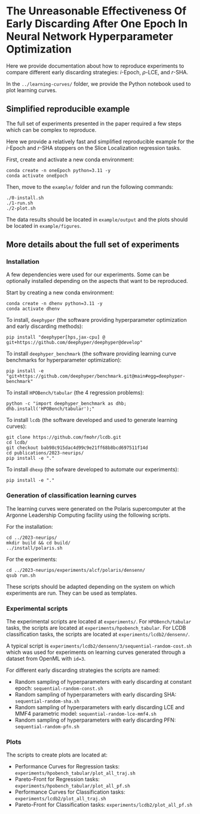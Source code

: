 # The Unreasonable Effectiveness Of Early Discarding After One Epoch In Neural Network Hyperparameter Optimization

Here we provide documentation about how to reproduce experiments to compare different early discarding strategies: $i$-Epoch, $\rho$-LCE, and $r$-SHA.

In the `../learning-curves/` folder, we provide the Python notebook used to plot learning curves.

## Simplified reproducible example

The full set of experiments presented in the paper required a few steps which can be complex to reproduce.

Here we provide a relatively fast and simplified reproducible example for the $i$-Epoch and $r$-SHA stoppers on the Slice Localization regression tasks.

First, create and activate a new conda environment:
```console
conda create -n oneEpoch python=3.11 -y
conda activate oneEpoch
```

Then, move to the `example/` folder and run the following commands:

```console
./0-install.sh
./1-run.sh
./2-plot.sh
```

The data results should be located in `example/output` and the plots should be located in `example/figures`.


## More details about the full set of experiments

### Installation

A few dependencies were used for our experiments. Some can be optionally installed depending on the aspects that want to be reproduced.

Start by creating a new conda environment:

```console
conda create -n dhenv python=3.11 -y
conda activate dhenv
```

To install, `deephyper` (the software providing hyperparameter optimization and early discarding methods):
```console
pip install "deephyper[hps,jax-cpu] @ git+https://github.com/deephyper/deephyper@develop"
```

To install `deephyper_benchmark` (the software providing learning curve benchmarks for hyperparameter optimization):
```console
pip install -e "git+https://github.com/deephyper/benchmark.git@main#egg=deephyper-benchmark"
```

To install `HPOBench/tabular` (the 4 regression problems):
```console
python -c "import deephyper_benchmark as dhb; dhb.install('HPOBench/tabular');"
```

To install `lcdb` (the software developed and used to generate learning curves):
```console
git clone https://github.com/fmohr/lcdb.git
cd lcdb/
git checkout bab98c915dac4d99c9e21ff68b8bcd697511f14d
cd publications/2023-neurips/
pip install -e "."
```

To install `dhexp` (the sofware developed to automate our experiments):
```
pip install -e "."
```

### Generation of classification learning curves

The learning curves were generated on the Polaris supercomputer at the Argonne Leadership Computing facility using the following scripts.

For the installation:
```console
cd ../2023-neurips/
mkdir build && cd build/
../install/polaris.sh
```

For the experiments:
```console
cd ../2023-neurips/experiments/alcf/polaris/densenn/
qsub run.sh
```

These scripts should be adapted depending on the system on which experiments are run.
They can be used as templates.

### Experimental scripts

The experimental scripts are located at `experiments/`. For `HPOBench/tabular` tasks, the scripts are located at `experiments/hpobench_tabular`. For LCDB classification tasks, the scripts are located at `experiments/lcdb2/densenn/`.

A typical script is `experiments/lcdb2/densenn/3/sequential-random-cost.sh` which was used for experiments on learning curves generated through a dataset from OpenML with `id=3`.

For different early discarding strategies the scripts are named:
- Random sampling of hyperparameters with early discarding at constant epoch: `sequential-random-const.sh`
- Random sampling of hyperparameters with early discarding SHA: `sequential-random-sha.sh`
- Random sampling of hyperparameters with early discarding LCE and MMF4 parametric model: `sequential-random-lce-mmf4.sh`
- Random sampling of hyperparameters with early discarding PFN: `sequential-random-pfn.sh`

### Plots

The scripts to create plots are located at:
- Performance Curves for Regression tasks: `experiments/hpobench_tabular/plot_all_traj.sh`
- Pareto-Front for Regression tasks: `experiments/hpobench_tabular/plot_all_pf.sh`
- Performance Curves for Classification tasks: `experiments/lcdb2/plot_all_traj.sh`
- Pareto-Front for Classification tasks: `experiments/lcdb2/plot_all_pf.sh`